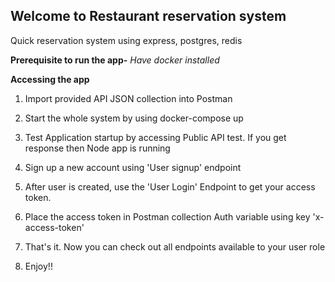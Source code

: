 ## Welcome to Restaurant reservation system
Quick reservation system using express, postgres, redis

**Prerequisite to run the app-**
*Have docker installed*

**Accessing the app**

 1. Import provided API JSON collection into Postman 
 2. Start the whole system by using docker-compose up 
    
 3. Test Application startup by accessing Public API test. If you get response then Node app is
    running

4. Sign up a new account using 'User signup' endpoint 

5. After user is created, use the 'User Login' Endpoint to get your access
    token. 

6. Place the access token in Postman collection Auth variable using key 'x-access-token' 

7. That's it. Now you can check out all endpoints available to your user role 

8. Enjoy!!

